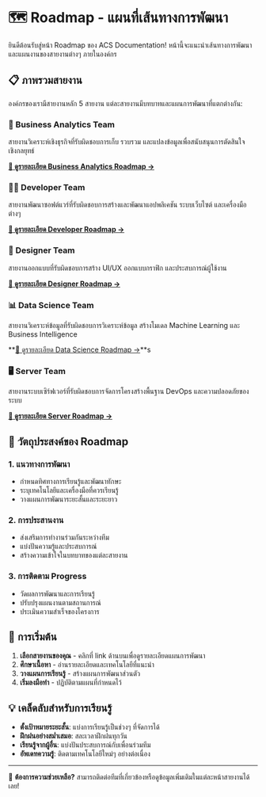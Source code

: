 # 🗺️ Roadmap - แผนที่เส้นทางการพัฒนา

ยินดีต้อนรับสู่หน้า Roadmap ของ ACS Documentation! หน้านี้จะแนะนำเส้นทางการพัฒนาและแผนงานของสายงานต่างๆ ภายในองค์กร

## 📋 ภาพรวมสายงาน

องค์กรของเรามีสายงานหลัก 5 สายงาน แต่ละสายงานมีบทบาทและแผนการพัฒนาที่แตกต่างกัน:

### 💼 Business Analytics Team

สายงานวิเคราะห์เชิงธุรกิจที่รับผิดชอบการเก็บ รวบรวม และแปลงข้อมูลเพื่อสนับสนุนการตัดสินใจเชิงกลยุทธ์

**[📖 ดูรายละเอียด Business Analytics  Roadmap →](../business/)**

### 🧑‍💻 Developer Team

สายงานพัฒนาซอฟต์แวร์ที่รับผิดชอบการสร้างและพัฒนาแอปพลิเคชัน ระบบเว็บไซต์ และเครื่องมือต่างๆ

**[📖 ดูรายละเอียด Developer Roadmap →](../developer/)**

### 🎨 Designer Team

สายงานออกแบบที่รับผิดชอบการสร้าง UI/UX ออกแบบกราฟิก และประสบการณ์ผู้ใช้งาน

**[📖 ดูรายละเอียด Designer Roadmap →](../designer/)**

### 📊 Data Science Team

สายงานวิเคราะห์ข้อมูลที่รับผิดชอบการวิเคราะห์ข้อมูล สร้างโมเดล Machine Learning และ Business Intelligence

**[📖 ดูรายละเอียด Data Science Roadmap →](../datasci/)**s

### 🖥️ Server Team

สายงานระบบเซิร์ฟเวอร์ที่รับผิดชอบการจัดการโครงสร้างพื้นฐาน DevOps และความปลอดภัยของระบบ

**[📖 ดูรายละเอียด Server Roadmap →](../server/)**

## 🎯 วัตถุประสงค์ของ Roadmap

### 1. **แนวทางการพัฒนา**

- กำหนดทิศทางการเรียนรู้และพัฒนาทักษะ
- ระบุเทคโนโลยีและเครื่องมือที่ควรเรียนรู้
- วางแผนการพัฒนาระยะสั้นและระยะยาว

### 2. **การประสานงาน**

- ส่งเสริมการทำงานร่วมกันระหว่างทีม
- แบ่งปันความรู้และประสบการณ์
- สร้างความเข้าใจในบทบาทของแต่ละสายงาน

### 3. **การติดตาม Progress**

- วัดผลการพัฒนาและการเรียนรู้
- ปรับปรุงแผนงานตามสถานการณ์
- ประเมินความสำเร็จของโครงการ

## 🚀 การเริ่มต้น

1. **เลือกสายงานของคุณ** - คลิกที่ link ด้านบนเพื่อดูรายละเอียดแผนการพัฒนา
2. **ศึกษาเนื้อหา** - อ่านรายละเอียดและเทคโนโลยีที่แนะนำ
3. **วางแผนการเรียนรู้** - สร้างแผนการพัฒนาส่วนตัว
4. **เริ่มลงมือทำ** - ปฏิบัติตามแผนที่กำหนดไว้

## 💡 เคล็ดลับสำหรับการเรียนรู้

- **ตั้งเป้าหมายระยะสั้น**: แบ่งการเรียนรู้เป็นช่วงๆ ที่จัดการได้
- **ฝึกฝนอย่างสม่ำเสมอ**: สละเวลาฝึกฝนทุกวัน
- **เรียนรู้จากผู้อื่น**: แบ่งปันประสบการณ์กับเพื่อนร่วมทีม
- **อัพเดทความรู้**: ติดตามเทคโนโลยีใหม่ๆ อย่างต่อเนื่อง

---

💬 **ต้องการความช่วยเหลือ?** สามารถติดต่อทีมที่เกี่ยวข้องหรือดูข้อมูลเพิ่มเติมในแต่ละหน้าสายงานได้เลย!
